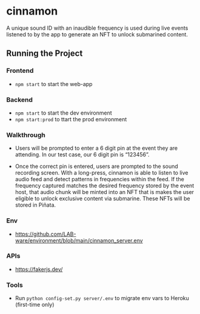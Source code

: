 # cinnamon

A unique sound ID with an inaudible frequency is used during live events listened to by the app to generate an NFT to unlock submarined content.

## Running the Project

### Frontend

* `npm start` to start the web-app

### Backend

* `npm start` to start the dev environment
* `npm start:prod` to ttart the prod environment

### Walkthrough

* Users will be prompted to enter a 6 digit pin at the event they are attending. In our test case, our 6 digit pin is “123456”.

* Once the correct pin is entered, users are prompted to the sound recording screen.  With a long-press, cinnamon is able to listen to live audio feed and detect patterns in frequencies within the feed. If the frequency captured matches the desired frequency stored by the event host, that audio chunk will be minted into an NFT that is makes the user eligible to unlock exclusive content via submarine. These NFTs will be stored in Piñata. 


### Env

* https://github.com/LAB-ware/environment/blob/main/cinnamon_server.env

### APIs

* https://fakerjs.dev/

### Tools

* Run `python config-set.py server/.env` to migrate env vars to Heroku (first-time only)

